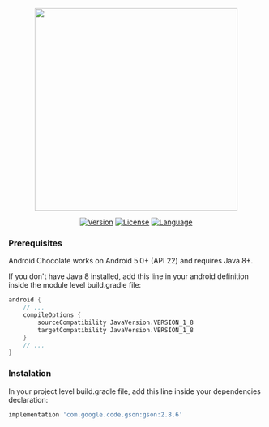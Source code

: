 <p align="center"><img src="https://i.ibb.co/zRcvmKb/Chocolate.png" width="400"></p>

<div align="center">
<a href="https://github.com/lucasperretta/chocolate"><img src="https://img.shields.io/static/v1?label=stable&message=BETA&color=informational" alt="Version"></a>
<a href="https://github.com/lucasperretta/chocolate"><img src="https://img.shields.io/static/v1?label=license&message=MIT&color=green" alt="License"></a>
<a href="https://github.com/lucasperretta/chocolate"><img 
src="https://img.shields.io/badge/language-Java 8-yellow" alt="Language"></a>
</div>

### Prerequisites
Android Chocolate works on Android 5.0+ (API 22) and requires Java 8+.

If you don't have Java 8 installed, add this line in your android definition inside the module level build.gradle file:
``` groovy
android {
    // ...
    compileOptions {
        sourceCompatibility JavaVersion.VERSION_1_8
        targetCompatibility JavaVersion.VERSION_1_8
    }
    // ...
}
```

### Instalation
In your project level build.gradle file, add this line inside your dependencies declaration:
``` groovy
implementation 'com.google.code.gson:gson:2.8.6'
```
